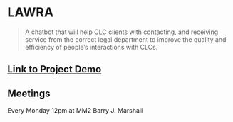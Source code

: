 # LAWRA

> A chatbot that will help
CLC clients with contacting, and receiving service from the correct legal department to improve the quality and
efficiency of people’s interactions with CLCs.

## [Link to Project Demo](https://build-r8w5e8o07.now.sh/)

## Meetings

Every Monday 12pm at MM2 Barry J. Marshall